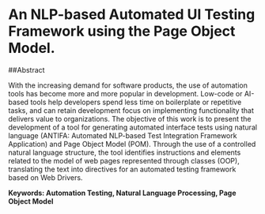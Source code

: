 # An NLP-based Automated UI Testing Framework using the Page Object Model.

##Abstract

With the increasing demand for software products, the use of automation tools has become more and more popular in development. Low-code or AI-based tools help developers spend less time on boilerplate or repetitive tasks, and can retain development focus on implementing functionality that delivers value to organizations. The objective of this work is to present the development of a tool for generating automated interface tests using natural language (ANTIFA: Automated NLP-based Test Integration Framework Application) and Page Object Model (POM). Through the use of a controlled natural language structure, the tool identifies instructions and elements related to the model of web pages represented through classes (OOP), translating the text into directives for an automated testing framework based on Web Drivers.

<b>Keywords:<b> Automation Testing, Natural Language Processing, Page Object Model
